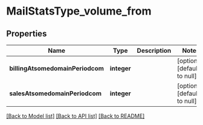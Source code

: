 # MailStatsType_volume_from

## Properties
Name | Type | Description | Notes
------------ | ------------- | ------------- | -------------
**billingAtsomedomainPeriodcom** | **integer** |  | [optional] [default to null]
**salesAtsomedomainPeriodcom** | **integer** |  | [optional] [default to null]

[[Back to Model list]](../README.md#documentation-for-models) [[Back to API list]](../README.md#documentation-for-api-endpoints) [[Back to README]](../README.md)


